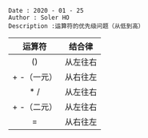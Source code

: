 ```
Date : 2020 - 01 - 25
Author : Soler HO
Description :运算符的优先级问题（从低到高）
```
|运算符|结合律|
|:--:|:--:|
|()|从左往右|
|+ -（一元）|从右往左|
|* /|从左往右|
|+ -（二元）|从左往右|
|=|从右往左|
